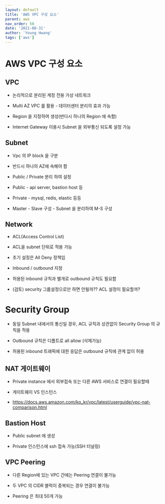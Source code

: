 ```yaml
---
layout: default
title: 'AWS VPC 구성 요소'
parent: aws
nav_order: 50
date: '2021-08-31'
author: 'Young Hwang'
tags: ['aws']
---
```


# AWS VPC 구성 요소

## VPC

- 논리적으로 분리된 계정 전용 가상 네트워크

- Multi AZ VPC 를 활용 - 데이터센터 분리의 효과 가능

- Region 을 지정하여 생성(반다시 하나의 Region 에 속함)

- Internet Gateway 이용시 Subnet 을 외부통신 되도록 설정 가능

## Subnet

- Vpc 의 IP block 을 구분

- 반드시 하나의 AZ에 속해야 함

- Public / Private 분리 하여 설정

- Public - api server, bastion host 등

- Private - mysql, redis, elastic 등등

- Master - Slave 구성 - Subnet 을 분리하여 M-S 구성

## Network

- ACL(Access Control List)

- ACL을 subnet 단위로 적용 가능

- 초기 설정은 All Deny 정책임

- Inbound / outbound 지정

- 허용된 inbound 규칙과 별개로 outbound 규칙도 필요함

- (검토) security 그룹설정으로만 하면 안될까?? ACL 설정이 필요할까?

# Security Group

- 동일 Subnet 내에서의 통신일 경우,
  ACL 규칙과 상관없이 Security Group 의 규칙을 적용

- Outbound 규칙은 디폴트로 all allow (삭제가능)

- 허용된 inbound 트래픽에 대한 응답은 outbound 규칙에 관계 없이 허용

## NAT 게이트웨이

- Private instance 에서 외부접속 또는 다른 AWS 서비스로 연결이 필요할때

- 게이트웨이 VS 인스턴스

- https://docs.aws.amazon.com/ko_kr/vpc/latest/userguide/vpc-nat-comparison.html

## Bastion Host

- Public subnet 에 생성

- Private 인스턴스에 ssh 접속 가능(SSH 터널링)

## VPC Peering

- 다른 Region에 있는 VPC 간에는 Peering 연결이 불가능

- 두 VPC 의 CIDR 블럭이 중복되는 경우 연결이 불가능

- Peering 은 최대 50개 가능

